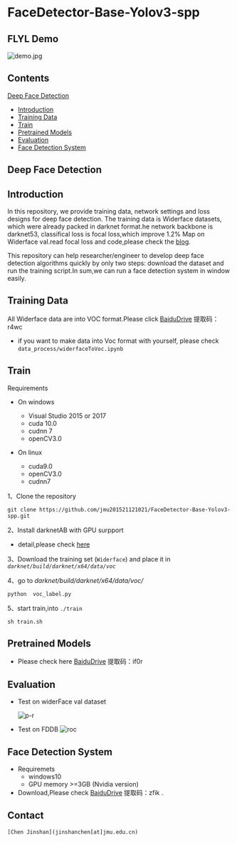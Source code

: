 # FaceDetector-Base-Yolov3-spp

## FLYL Demo

![demo.jpg](https://github.com/jmu201521121021/FaceDetector-Base-Yolov3-spp/blob/master/results/face-test1.jpg)

## Contents
[Deep Face Detection](#deep-face-detection)
- [Introduction](#introduction)
- [Training Data](#training-data)
- [Train](#train)
- [Pretrained Models](#pretrained-models)
- [Evaluation](#evaluation)
- [Face Detection System](#face-detection-system)

## Deep Face Detection

## Introduction

In this repository, we provide training data, network settings and loss designs for deep face detection.
The training data is Widerface datasets, which were already packed in darknet  format.he network backbone is darknet53, classifical loss is focal loss,which  improve 1.2%  Map on Widerface val.read focal loss and code,please check the [blog](https://blog.csdn.net/jmu201521121021/article/details/87907324).

This repository can help researcher/engineer to develop deep face detection  algorithms quickly by only two steps: download the dataset and run the training script.In sum,we can run a face detection system in window easily.

## Training Data

All Widerface data are into VOC format.Please click [BaiduDrive](https://pan.baidu.com/s/1AyGyDAR_15wkCqH4mD_nvw )  提取码：r4wc 

- if you want to make data into Voc format with yourself, please check `data_process/widerfaceToVoc.ipynb `

## Train
Requirements

- On windows
  - Visual Studio 2015 or 2017
  - cuda 10.0
  - cudnn 7
  - openCV3.0

- On linux
  - cuda9.0
  - openCV3.0 
  - cudnn7

1、Clone the repository

```
git clone https://github.com/jmu201521121021/FaceDetector-Base-Yolov3-spp.git
```

2、Install darknetAB with GPU surpport 

- detail,please check [here](https://github.com/AlexeyAB/darknet/blob/master/README.md) 

3、Download the training set (`Widerface`) and place it in *`darknet/build/darknet/x64/data/voc`*



4、go to *darknet/build/darknet/x64/data/voc/*

```
python  voc_label.py
```

5、start train,into `./train`
```
sh train.sh
```



## Pretrained Models

- Please check here [BaiduDrive](https://pan.baidu.com/s/14fCHdlc_dXqgDwftsfHBWA ) 提取码：if0r 
  ​

## Evaluation

- Test on widerFace val dataset

  ![p-r](https://github.com/jmu201521121021/FaceDetector-Base-Yolov3-spp/blob/master/evaluation/PR%20Curve%20of%20yolov3-spp-face.png)

- Test on FDDB
  ![roc](https://github.com/jmu201521121021/FaceDetector-Base-Yolov3-spp/blob/master/evaluation/ROC-curve-final.png)

## Face Detection System
- Requiremets
  - windows10
  - GPU memory >=3GB (Nvidia version)
- Download,Please check [BaiduDrive](https://pan.baidu.com/s/1IHw47TLpMun9oBUUVFj8zg ) 提取码：zfik .

## Contact

```
[Chen Jinshan](jinshanchen[at]jmu.edu.cn)
```


